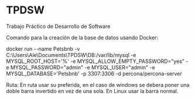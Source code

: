 # TPDSW
Trabajo Práctico de Desarrollo de Software

Comando para la creación de la base de datos usando Docker:

docker run --name Petsbnb -v C:\\Users\\Ale\\Documents\\TPDSW\\DB:/var/lib/mysql -e MYSQL_ROOT_HOST='%' -e MYSQL_ALLOW_EMPTY_PASSWORD="yes" -e MYSQL_PASSWORD="admin" -e MYSQL_USER="admin" -e MYSQL_DATABASE='Petsbnb' -p 3307:3306 -d percona/percona-server

Ruta: En ruta usar su preferida, en el caso de windows se debera poner una doble barra invertido en vez de una sola. En Linux usar la barra normal.
